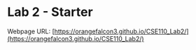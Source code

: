 # Lab 2 - Starter
Webpage URL: [https://orangefalcon3.github.io/CSE110_Lab2/](https://orangefalcon3.github.io/CSE110_Lab2/)
